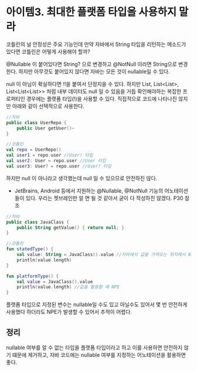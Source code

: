 # 아이템3. 최대한 플랫폼 타입을 사용하지 말라

코틀린의 널 안정성은 주요 기능인데 만약 자바에서 String 타입을 리턴하는 메소드가 있다면 코틀린은 어떻게 사용해야 할까?

@Nullable 이 붙어있다면 String? 으로 변경하고 @NotNull 이라면 String으로 변경한다. 하지만 아무것도 붙어있지 않다면 자바는 모든 것이 nullable일 수 있다.

null 이 아님이 확실하다면 !!을 붙여서 단정지을 수 있다. 하지만 List<User>, List<List<User>>, List<List<List<User>>> 처럼 내부 데이터도 null 일 수 있음을 거듭 확인해야하는 복잡한 프로퍼티인 경우에는 플랫폼 타입(!)을 사용할 수 있다. 직접적으로 코드에 나타나진 않지만 아래와 같이 선택적으로 사용한다.

```kotlin
//자바
public class UserRepo {
	public User getUser()~
}

//코틀린
val repo = UserRepo()
val user1 = repo.user //User! 타입
val user2: User = repo.user //User 타입
val user3: User? = repo.user //User? 타입 
```

하지만 null 이 아니라고 생각했는데 null 일 수 있으므로 안전하진 않다.

- JetBrains, Android 등에서 지원하는 @Nullable, @NotNull 기능의 어노테이션들이 있다. 우리는 젯브레인만 알 면 될 것 같아서 굳이 다 작성하진 않겠다. P30 참조

```kotlin
//자바
public class JavaClass {
	public String getValue() { return null; }
}

//코틀린
fun statedType() {
	val value: String = JavaClass().value //자바에서 값을 가져오는 위치에서 NPE
	println(value.length)
}

fun platformType() {
	val value = JavaClass().value
	println(value.length) //값을 활용할 때 NPE
}
```

플랫폼 타입으로 지정된 변수는 nullable일 수도 있고 아닐수도 있어서 몇 번 안전하게 사용했다 하더라도 NPE가 발생할 수 있어서 추적이 어렵다.

## 정리

nullable 여부를 알 수 없는 타입을 플랫폼 타입이라고 하고 이를 사용하면 안전하지 않기 떄문에 제거하고, 자바 코드에는 nullable 여부를 지정하는 어노테이션을 활용하면 좋다.
